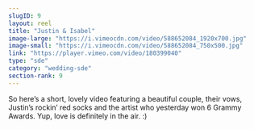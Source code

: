 ```yaml
---
slugID: 9 
layout: reel
title: "Justin & Isabel"
image-large: "https://i.vimeocdn.com/video/588652084_1920x700.jpg"
image-small: "https://i.vimeocdn.com/video/588652084_750x500.jpg"
link: "https://player.vimeo.com/video/180399040"
type: "sde"
category: "wedding-sde"
section-rank: 9
---
```

So here’s a short, lovely video featuring a beautiful couple, their vows, Justin’s rockin’ red socks and the artist who yesterday won 6 Grammy Awards.
Yup, love is definitely in the air. :)